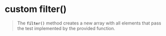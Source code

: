 # custom filter\(\)

> The **`filter()`** method creates a new array with all elements that pass the test implemented by the provided function.

```javascript

```

